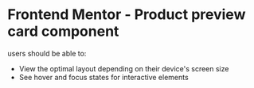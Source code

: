 # Frontend Mentor - Product preview card component

users should be able to:

- View the optimal layout depending on their device's screen size
- See hover and focus states for interactive elements

